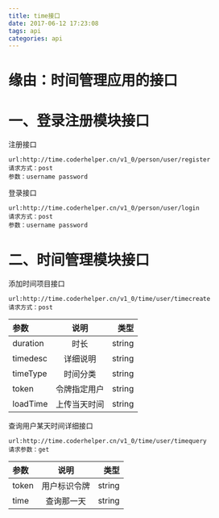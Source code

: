 ```yaml
---
title: time接口
date: 2017-06-12 17:23:08
tags: api
categories: api
---
```


# 缘由：时间管理应用的接口

<!--more-->

# 一、登录注册模块接口
注册接口
```
url:http://time.coderhelper.cn/v1_0/person/user/register
请求方式：post
参数：username password
```

登录接口
```
url:http://time.coderhelper.cn/v1_0/person/user/login
请求方式：post
参数：username password
```

# 二、时间管理模块接口
添加时间项目接口
```
url:http://time.coderhelper.cn/v1_0/time/user/timecreate
请求方式：post
```

| 参数 | 说明 | 类型 |
| :--- | :----: | ----: |
| duration | 时长 | string |
| timedesc    | 详细说明      | string    |
| timeType |时间分类|string|
| token |令牌指定用户|string|
|loadTime|上传当天时间|string|


查询用户某天时间详细接口
```
url:http://time.coderhelper.cn/v1_0/time/user/timequery
请求参数：get
```

|参数|说明|类型|
|:---|:---:|---:|
|token|用户标识令牌|string|
|time|查询那一天|string|
